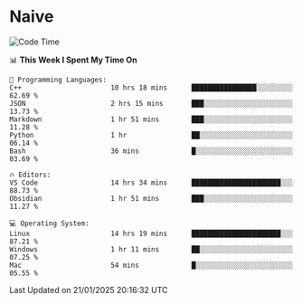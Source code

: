 # Naive
<!-- ## 日拱一卒，功不唐捐 -->
<!-- [![GitHub Streak](https://streak-stats.demolab.com/?user=XiaoXKKK)](https://git.io/streak-stats) -->
<!--START_SECTION:waka-->
![Code Time](http://img.shields.io/badge/Code%20Time-219%20hrs%2021%20mins-blue)

📊 **This Week I Spent My Time On** 

```text
💬 Programming Languages: 
C++                      10 hrs 18 mins      ████████████████░░░░░░░░░   62.69 % 
JSON                     2 hrs 15 mins       ███░░░░░░░░░░░░░░░░░░░░░░   13.73 % 
Markdown                 1 hr 51 mins        ███░░░░░░░░░░░░░░░░░░░░░░   11.28 % 
Python                   1 hr                ██░░░░░░░░░░░░░░░░░░░░░░░   06.14 % 
Bash                     36 mins             █░░░░░░░░░░░░░░░░░░░░░░░░   03.69 % 

🔥 Editors: 
VS Code                  14 hrs 34 mins      ██████████████████████░░░   88.73 % 
Obsidian                 1 hr 51 mins        ███░░░░░░░░░░░░░░░░░░░░░░   11.27 % 

💻 Operating System: 
Linux                    14 hrs 19 mins      ██████████████████████░░░   87.21 % 
Windows                  1 hr 11 mins        ██░░░░░░░░░░░░░░░░░░░░░░░   07.25 % 
Mac                      54 mins             █░░░░░░░░░░░░░░░░░░░░░░░░   05.55 % 
```


 Last Updated on 21/01/2025 20:16:32 UTC
<!--END_SECTION:waka-->
